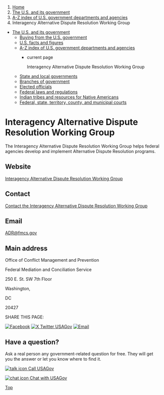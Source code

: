 1. [Home](/)
2. [The U.S. and its government](/about-the-us)
3. [A-Z index of U.S. government departments and agencies](/agency-index)
4. Interagency Alternative Dispute Resolution Working Group

* [The U.S. and its government](/about-the-us)
  + [Buying from the U.S. government](/buy-from-government)
  + [U.S. facts and figures](/facts-figures)
  + [A-Z index of U.S. government departments and agencies](/agency-index)
    - current page

      Interagency Alternative Dispute Resolution Working Group
  + [State and local governments](/state-local-governments)
  + [Branches of government](/branches-of-government)
  + [Elected officials](/elected-officials)
  + [Federal laws and regulations](/laws-and-regulations)
  + [Indian tribes and resources for Native Americans](/tribes)
  + [Federal, state, territory, county, and municipal courts](/courts)

Interagency Alternative Dispute Resolution Working Group
========================================================

The Interagency Alternative Dispute Resolution Working Group helps federal agencies develop and implement Alternative Dispute Resolution programs.

Website
-------

[Interagency Alternative Dispute Resolution Working Group](https://adr.gov/)

Contact
-------

[Contact the Interagency Alternative Dispute Resolution Working Group](https://adr.gov/contact/)

Email
-----

[ADR@fmcs.gov](mailto:ADR@fmcs.gov)

Main address
------------

Office of Conflict Management and Prevention
  

Federal Mediation and Conciliation Service
  

250 E. St. SW 7th Floor
  

Washington,

DC

20427

SHARE THIS PAGE:

[![Facebook](/themes/custom/usagov/images/social-media-icons/Facebook_Icon.svg)](https://www.facebook.com/sharer/sharer.php?u=https://www.usa.gov/agencies/interagency-alternative-dispute-resolution-working-group&v=3)
[![X Twitter USAGov](/themes/custom/usagov/images/social-media-icons/X_Twitter_Icon.svg?version=2)](https://twitter.com/intent/tweet?source=webclient&text=https://www.usa.gov/agencies/interagency-alternative-dispute-resolution-working-group)
[![Email](/themes/custom/usagov/images/social-media-icons/Email_Icon.svg?version=2)](mailto:?subject=https://www.usa.gov/agencies/interagency-alternative-dispute-resolution-working-group)

Have a question?
----------------

Ask a real person any government-related question for free. They will get you the answer or let you know where to find it.

[![talk icon](/themes/custom/usagov/images/ICONS_talk.png)
Call USAGov](/phone)

[![chat icon](/themes/custom/usagov/images/ICONS_chat.png)
Chat with USAGov](/chat)

[Top](#main-content)
